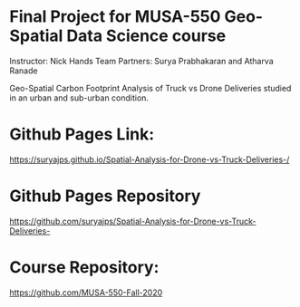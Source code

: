 # Final Project for MUSA-550 Geo-Spatial Data Science course

Instructor: Nick Hands
Team Partners: Surya Prabhakaran and Atharva Ranade

Geo-Spatial Carbon Footprint Analysis of Truck vs Drone Deliveries studied in an urban and sub-urban condition.

# Github Pages Link:

https://suryajps.github.io/Spatial-Analysis-for-Drone-vs-Truck-Deliveries-/

# Github Pages Repository

https://github.com/suryajps/Spatial-Analysis-for-Drone-vs-Truck-Deliveries-

# Course Repository:

https://github.com/MUSA-550-Fall-2020
